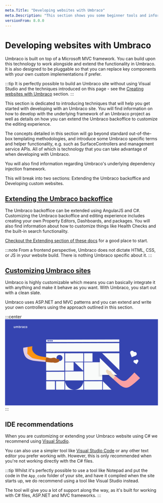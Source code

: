 ```yaml
---
meta.Title: "Developing websites with Umbraco"
meta.Description: "This section shows you some beginner tools and information to get your started with Umbraco 8. From making a local installation to extending the backoffice."
versionFrom: 8.0.0
---
```

# Developing websites with Umbraco

Umbraco is built on top of a Microsoft MVC framework. You can build upon this technology to work alongside and extend the functionality in Umbraco. It is also designed to be pluggable so that you can replace key components with your own custom implementations if prefer.

:::tip
It is perfectly possible to build an Umbraco site without using Visual Studio and the techniques introduced on this page - see the [Creating websites with Umbraco](../Websites-erstellen-mit-Umbraco) section.
:::

This section is dedicated to introducing techniques that will help you get started with developing with an Umbraco site. You will find information on how to develop with the underlying framework of an Umbraco project as well as details on how you can extend the Umbraco backoffice to customize the editing experience.

The concepts detailed in this section will go beyond standard out-of-the-box templating methodologies, and introduce some Umbraco specific terms and helper functionality, e.g. such as SurfaceControllers and management service APIs. All of which is technology that you can take advantage of when developing with Umbraco.

You will also find information regarding Umbraco's underlying dependency injection framework.

This will break into two sections: Extending the Umbraco backoffice and Developing custom websites.

## [Extending the Umbraco backoffice](Extending-the-Umbraco-Backoffice)

The Umbraco backoffice can be extended using AngularJS and C#. Customizing the Umbraco backoffice and editing experience includes creating your own Property Editors, Dashboards, and packages. You will also find information about how to customize things like Health Checks and the built-in search functionality.

[Checkout the Extending section of these docs](../../Extending/) for a good place to start.

:::note
From a frontend perspective, Umbraco does not dictate HTML, CSS, or JS in your website build. There is nothing Umbraco specific about it.
:::

## [Customizing Umbraco sites](Customizing-Umbraco-sites)

Umbraco is highly customizable which means you can basically integrate it with anything and make it behave as you want. With Umbraco, you start out with a clean slate.

Umbraco uses ASP.NET and MVC patterns and you can extend and write your own controllers using the approach outlined in this section.

:::center
![Umbraco on devices](images/Umbraco_Brand_Guidelines_2020_30_Illustrationbuilding.png)
:::

## IDE recommendations

When you are customizing or extending your Umbraco website using C# we recommend using [Visual Studio](https://visualstudio.microsoft.com/vs/community/).

You can also use a simpler tool like [Visual Studio Code](https://visualstudio.microsoft.com/free-developer-offers/) or any other text editor you prefer working with. However, this is only recommended when you're not working directly with the C# files.

:::tip
Whilst it's perfectly possible to use a tool like Notepad and put the code in the `App_code` folder of your site, and have it compiled when the site starts up, we do recommend using a tool like Visual Studio instead.

The tool will give you a lot of support along the way, as it's built for working with C# files, ASP.NET and MVC frameworks.
:::

